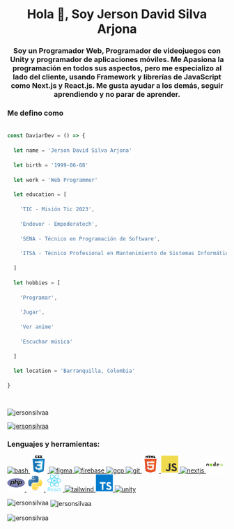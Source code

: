<h1 align="center">Hola 👋, Soy Jerson David Silva Arjona</h1>
<h3 align="center">Soy un Programador Web, Programador de videojuegos con Unity y programador de aplicaciones móviles.
  Me Apasiona la programación en todos sus aspectos, pero me especializo al lado del cliente, usando Framework y librerías de JavaScript como Next.js y React.js.
  Me gusta ayudar a los demás, seguir aprendiendo y no parar de aprender.
</h3>

### Me defino como

```js

const DaviarDev = () => {

  let name = 'Jerson David Silva Arjona'

  let birth = '1999-06-08'

  let work = 'Web Programmer'

  let education = [

    'TIC - Misión Tic 2023',

    'Endevor - Empoderatech',

    'SENA - Técnico en Programación de Software',

    'ITSA - Técnico Profesional en Mantenimiento de Sistemas Informáticos,

  ]

  let hobbies = [

    'Programar',

    'Jugar',

    'Ver anime'

    'Escuchar música'

  ]

  let location = 'Barranquilla, Colombia'

}

```
<br>

<p align="left"> <img src="https://komarev.com/ghpvc/?username=jersonsilvaa&label=Profile%20views&color=0e75b6&style=flat" alt="jersonsilvaa" /> </p>

<p align="left"> <a href="https://github.com/ryo-ma/github-profile-trophy"><img src="https://github-profile-trophy.vercel.app/?username=jersonsilvaa" alt="jersonsilvaa" /></a> </p>

<h3 align="left">Lenguajes y herramientas:</h3>
<p align="left"> <a href="https://www.gnu.org/software/bash/" target="_blank" rel="noreferrer"> <img src="https://www.vectorlogo.zone/logos/gnu_bash/gnu_bash-icon.svg" alt="bash" width="40" height="40"/> </a> <a href="https://www.w3schools.com/css/" target="_blank" rel="noreferrer"> <img src="https://raw.githubusercontent.com/devicons/devicon/master/icons/css3/css3-original-wordmark.svg" alt="css3" width="40" height="40"/> </a> <a href="https://www.figma.com/" target="_blank" rel="noreferrer"> <img src="https://www.vectorlogo.zone/logos/figma/figma-icon.svg" alt="figma" width="40" height="40"/> </a> <a href="https://firebase.google.com/" target="_blank" rel="noreferrer"> <img src="https://www.vectorlogo.zone/logos/firebase/firebase-icon.svg" alt="firebase" width="40" height="40"/> </a> <a href="https://cloud.google.com" target="_blank" rel="noreferrer"> <img src="https://www.vectorlogo.zone/logos/google_cloud/google_cloud-icon.svg" alt="gcp" width="40" height="40"/> </a> <a href="https://git-scm.com/" target="_blank" rel="noreferrer"> <img src="https://www.vectorlogo.zone/logos/git-scm/git-scm-icon.svg" alt="git" width="40" height="40"/> </a> <a href="https://www.w3.org/html/" target="_blank" rel="noreferrer"> <img src="https://raw.githubusercontent.com/devicons/devicon/master/icons/html5/html5-original-wordmark.svg" alt="html5" width="40" height="40"/> </a> <a href="https://developer.mozilla.org/en-US/docs/Web/JavaScript" target="_blank" rel="noreferrer"> <img src="https://raw.githubusercontent.com/devicons/devicon/master/icons/javascript/javascript-original.svg" alt="javascript" width="40" height="40"/> </a> <a href="https://nextjs.org/" target="_blank" rel="noreferrer"> <img src="https://cdn.worldvectorlogo.com/logos/nextjs-2.svg" alt="nextjs" width="40" height="40"/> </a> <a href="https://nodejs.org" target="_blank" rel="noreferrer"> <img src="https://raw.githubusercontent.com/devicons/devicon/master/icons/nodejs/nodejs-original-wordmark.svg" alt="nodejs" width="40" height="40"/> </a> <a href="https://www.php.net" target="_blank" rel="noreferrer"> <img src="https://raw.githubusercontent.com/devicons/devicon/master/icons/php/php-original.svg" alt="php" width="40" height="40"/> </a> <a href="https://www.python.org" target="_blank" rel="noreferrer"> <img src="https://raw.githubusercontent.com/devicons/devicon/master/icons/python/python-original.svg" alt="python" width="40" height="40"/> </a> <a href="https://reactjs.org/" target="_blank" rel="noreferrer"> <img src="https://raw.githubusercontent.com/devicons/devicon/master/icons/react/react-original-wordmark.svg" alt="react" width="40" height="40"/> </a> <a href="https://tailwindcss.com/" target="_blank" rel="noreferrer"> <img src="https://www.vectorlogo.zone/logos/tailwindcss/tailwindcss-icon.svg" alt="tailwind" width="40" height="40"/> </a> <a href="https://www.typescriptlang.org/" target="_blank" rel="noreferrer"> <img src="https://raw.githubusercontent.com/devicons/devicon/master/icons/typescript/typescript-original.svg" alt="typescript" width="40" height="40"/> </a> <a href="https://unity.com/" target="_blank" rel="noreferrer"> <img src="https://www.vectorlogo.zone/logos/unity3d/unity3d-icon.svg" alt="unity" width="40" height="40"/> </a> </p>

<p><img align="left" src="https://github-readme-stats.vercel.app/api/top-langs?username=jersonsilvaa&show_icons=true&locale=en&layout=compact" alt="jersonsilvaa" /></p>

<p>&nbsp;<img align="center" src="https://github-readme-stats.vercel.app/api?username=jersonsilvaa&show_icons=true&locale=en" alt="jersonsilvaa" /></p>

<p><img align="center" src="https://github-readme-streak-stats.herokuapp.com/?user=jersonsilvaa&" alt="jersonsilvaa" /></p>

